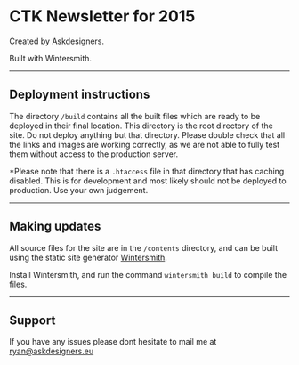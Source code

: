 
# CTK Newsletter for 2015

Created by Askdesigners.

Built with Wintersmith.

___

## Deployment instructions

The directory `/build` contains all the built files which are ready to be deployed in their final location. This directory is the root directory of the site. Do not deploy anything but that directory.
Please double check that all the links and images are working correctly, as we are not able to fully test them without access to the production server. 

*Please note that there is a `.htaccess` file in that directory that has caching disabled. This is for development and most likely should not be deployed to production. Use your own judgement.

___

## Making updates

All source files for the site are in the `/contents` directory, and can be built using the static site generator [Wintersmith](http://wintersmith.io/). 

Install Wintersmith, and run the command `wintersmith build` to compile the files. 

___

## Support  

If you have any issues please dont hesitate to mail me at ryan@askdesigners.eu